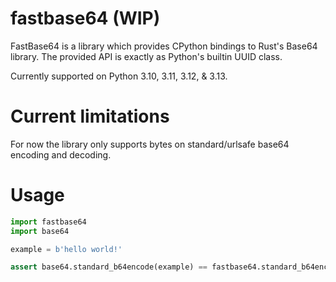 # fastbase64 (WIP)

FastBase64 is a library which provides CPython bindings to Rust's Base64 library. The provided API is exactly as Python's builtin UUID class.

Currently supported on Python 3.10, 3.11, 3.12, & 3.13.


# Current limitations

For now the library only supports bytes on standard/urlsafe base64 encoding and decoding.


# Usage

```python
import fastbase64
import base64 

example = b'hello world!'

assert base64.standard_b64encode(example) == fastbase64.standard_b64encode(example)
```